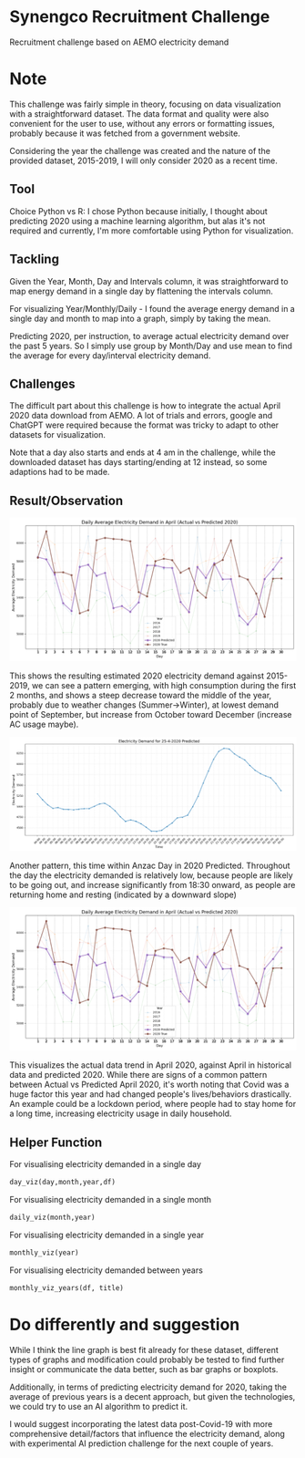 # Synengco Recruitment Challenge

Recruitment challenge based on AEMO electricity demand 

# Note

This challenge was fairly simple in theory, focusing on data visualization with a straightforward dataset.
The data format and quality were also convenient for the user to use, without any errors or formatting issues, probably because it was fetched from a government website.

Considering the year the challenge was created and the nature of the provided dataset, 2015-2019, I will only consider 2020 as a recent time.

## Tool
Choice Python vs R:
I chose Python because initially, I thought about predicting 2020 using a machine learning algorithm, but alas it's not required and currently, I'm more comfortable using Python for visualization.

## Tackling

Given the Year, Month, Day and Intervals column, it was straightforward to map energy demand in a single day by flattening the intervals column.

For visualizing Year/Monthly/Daily - I found the average energy demand in a single day and month to map into a graph, simply by taking the mean.

Predicting 2020, per instruction, to average actual electricity demand over the past 5 years. So I simply use group by Month/Day and use mean to find the average for every day/interval electricity demand.

## Challenges

The difficult part about this challenge is how to integrate the actual April 2020 data download from AEMO. A lot of trials and errors, google and ChatGPT were required because the format was tricky to adapt to other datasets for visualization.

Note that a day also starts and ends at 4 am in the challenge, while the downloaded dataset has days starting/ending at 12 instead, so some adaptions had to be made.

## Result/Observation

![alt text](https://github.com/ngphl/recruitment-challenge-2020/blob/master/deliverables/Actual%20April%202020%20vs%20Others.png)

This shows the resulting estimated 2020 electricity demand against 2015-2019, we can see a pattern emerging, with high consumption during the first 2 months, and shows a steep decrease toward the middle of the year, probably due to weather changes (Summer->Winter), at lowest demand point of September, but increase from October toward December (increase AC usage maybe).

![alt_text](https://github.com/ngphl/recruitment-challenge-2020/blob/master/deliverables/Anzac%20Day%202020%20Predicted.png)

Another pattern, this time within Anzac Day in 2020 Predicted. Throughout the day the electricity demanded is relatively low, because people are likely to be going out, and increase significantly from 18:30 onward, as people are returning home and resting (indicated by a downward slope)

![alt_text](https://github.com/ngphl/recruitment-challenge-2020/blob/master/deliverables/Actual%20April%202020%20vs%20Others.png)

This visualizes the actual data trend in April 2020, against April in historical data and predicted 2020. While there are signs of a common pattern between Actual vs Predicted April 2020, it's worth noting that Covid was a huge factor this year and had changed people's lives/behaviors drastically. An example could be a lockdown period, where people had to stay home for a long time, increasing electricity usage in daily household.

## Helper Function

For visualising electricity demanded in a single day
```python
day_viz(day,month,year,df)
```

For visualising electricity demanded in a single month
```python
daily_viz(month,year)
```

For visualising electricity demanded in a single year
```python
monthly_viz(year)
```

For visualising electricity demanded between years
```python
monthly_viz_years(df, title)
```

# Do differently and suggestion

While I think the line graph is best fit already for these dataset, different types of graphs and modification could probably be tested to find further insight or communicate the data better, such as bar graphs or boxplots.

Additionally, in terms of predicting electricity demand for 2020, taking the average of previous years is a decent approach, but given the technologies, we could try to use an AI algorithm to predict it.

I would suggest incorporating the latest data post-Covid-19 with more comprehensive detail/factors that influence the electricity demand, along with experimental AI prediction challenge for the next couple of years.
